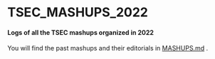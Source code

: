 # TSEC_MASHUPS_2022

#### Logs of all the TSEC mashups organized in 2022

You will find the past mashups and their editorials in [MASHUPS.md](/MASHUPS.md) .
